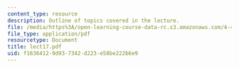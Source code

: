 ```yaml
---
content_type: resource
description: Outline of topics covered in the lecture.
file: /media/https%3A/open-learning-course-data-rc.s3.amazonaws.com/4-461-building-technology-i-materials-and-construction-fall-2004/f16364129d937342d223e58be222b6e9_lect17.pdf
file_type: application/pdf
resourcetype: Document
title: lect17.pdf
uid: f1636412-9d93-7342-d223-e58be222b6e9
---
```

